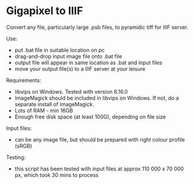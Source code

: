 # Gigapixel to IIIF
Convert any file, particularly large .psb files, to pyramidic tiff for IIIF server.

Use:
- put .bat file in suitable location on pc
- drag-and-drop input image file onto .bat file
- output file will appear in same location as .bat and input files
- move your output file(s) to a IIIF server at your leisure

Requirements:
- libvips on Windows. Tested with version 8.16.0
- ImageMagick should be included in libvips on Windows. If not, do a separate install of ImageMagick.
- Lots of RAM - min 16GB
- Enough free disk space (at least 100G), depending on file size

Input files:
- can be any image file, but should be prepared with right colour profile (sRGB)

Testing:
- this script has been tested with input files at approx 110 000 x 70 000 px, which took 30 mins to process
